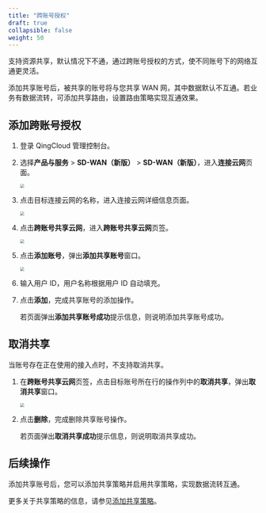 ```yaml
---
title: "跨账号授权"
draft: true
collapsible: false
weight: 50
---
```


支持资源共享，默认情况下不通，通过跨账号授权的方式，使不同账号下的网络互通更灵活。

添加共享账号后，被共享的账号将与您共享 WAN 网，其中数据默认不互通。若业务有数据流转，可添加共享路由，设置路由策略实现互通效果。

## 添加跨账号授权

1. 登录 QingCloud 管理控制台。

2. 选择**产品与服务** > **SD-WAN（新版）** > **SD-WAN（新版）**，进入**连接云网**页面。

   <img src="../../../_images/qs_cloud_network.png" style="zoom:50%;" />

3. 点击目标连接云网的名称，进入连接云网详细信息页面。

   <img src="../../../_images/um_cloud_details.png" style="zoom:50%;" />

4. 点击**跨账号共享云网**，进入**跨账号共享云网**页签。

   <img src="../../../_images/um_cloud_share_account.png" style="zoom:50%;" />

5. 点击**添加账号**，弹出**添加共享账号**窗口。

   <img src="../../../_images/um_cloud_share_account_win.png" style="zoom:50%;" />

6. 输入用户 ID，用户名称根据用户 ID 自动填充。

7. 点击**添加**，完成共享账号的添加操作。

   若页面弹出**添加共享账号成功**提示信息，则说明添加共享账号成功。

## 取消共享

当账号存在正在使用的接入点时，不支持取消共享。

1. 在**跨账号共享云网**页签，点击目标账号所在行的操作列中的**取消共享**，弹出**取消共享**窗口。

   <img src="../../../_images/um_cloud_share_account.png" style="zoom:50%;" />

2. 点击**删除**，完成删除共享账号操作。

   若页面弹出**取消共享成功**提示信息，则说明取消共享成功。

## 后续操作

添加共享账号后，您可以添加共享策略并启用共享策略，实现数据流转互通。

更多关于共享策略的信息，请参见[添加共享策略](../30_config_access_policy)。
